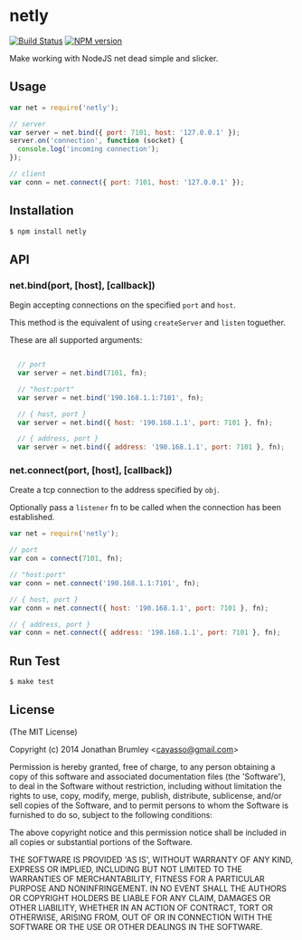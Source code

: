 # netly

[![Build Status](https://travis-ci.org/cayasso/netly.svg?branch=master)](https://travis-ci.org/cayasso/netly)
[![NPM version](https://badge.fury.io/js/netly.svg)](http://badge.fury.io/js/netly)

Make working with NodeJS net dead simple and slicker.

## Usage

```js
var net = require('netly');

// server
var server = net.bind({ port: 7101, host: '127.0.0.1' });
server.on('connection', function (socket) {
  console.log('incoming connection');
});

// client
var conn = net.connect({ port: 7101, host: '127.0.0.1' });
```

## Installation

```bash
$ npm install netly
```

## API

### net.bind(port, [host], [callback])

Begin accepting connections on the specified `port` and `host`. 

This method is the equivalent of using `createServer` and `listen` toguether.

These are all supported arguments:

```js

  // port
  var server = net.bind(7101, fn);

  // "host:port"
  var server = net.bind('190.168.1.1:7101', fn);

  // { host, port }
  var server = net.bind({ host: '190.168.1.1', port: 7101 }, fn);

  // { address, port }
  var server = net.bind({ address: '190.168.1.1', port: 7101 }, fn);
```

### net.connect(port, [host], [callback])

  Create a tcp connection to the address specified by `obj`.

  Optionally pass a `listener` fn to be called when the connection has been
  established.

```js
var net = require('netly');

// port
var con = connect(7101, fn);

// "host:port"
var conn = net.connect('190.168.1.1:7101', fn);

// { host, port }
var conn = net.connect({ host: '190.168.1.1', port: 7101 }, fn);

// { address, port }
var conn = net.connect({ address: '190.168.1.1', port: 7101 }, fn);
```

## Run Test

```bash
$ make test
```

## License

(The MIT License)

Copyright (c) 2014 Jonathan Brumley &lt;cayasso@gmail.com&gt;

Permission is hereby granted, free of charge, to any person obtaining
a copy of this software and associated documentation files (the
'Software'), to deal in the Software without restriction, including
without limitation the rights to use, copy, modify, merge, publish,
distribute, sublicense, and/or sell copies of the Software, and to
permit persons to whom the Software is furnished to do so, subject to
the following conditions:

The above copyright notice and this permission notice shall be
included in all copies or substantial portions of the Software.

THE SOFTWARE IS PROVIDED 'AS IS', WITHOUT WARRANTY OF ANY KIND,
EXPRESS OR IMPLIED, INCLUDING BUT NOT LIMITED TO THE WARRANTIES OF
MERCHANTABILITY, FITNESS FOR A PARTICULAR PURPOSE AND NONINFRINGEMENT.
IN NO EVENT SHALL THE AUTHORS OR COPYRIGHT HOLDERS BE LIABLE FOR ANY
CLAIM, DAMAGES OR OTHER LIABILITY, WHETHER IN AN ACTION OF CONTRACT,
TORT OR OTHERWISE, ARISING FROM, OUT OF OR IN CONNECTION WITH THE
SOFTWARE OR THE USE OR OTHER DEALINGS IN THE SOFTWARE.


